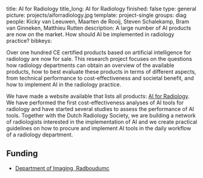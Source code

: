 title: AI for Radiology
title_long: AI for Radiology
finished: false
type: general
picture: projects/aiforradiology.jpg
template: project-single
groups: diag
people: Kicky van Leeuwen, Maarten de Rooij, Steven Schalekamp, Bram van Ginneken, Matthieu Rutten
description: A large number of AI products are now on the market. How should AI be implemented in radiology practice? 
bibkeys: 

Over one hundred CE certified products based on artificial intelligence for radiology are now for sale. This research project focuses on the questions how radiology departments can obtain an overview of the available products, how to best evaluate these products in terms of different aspects, from technical performance to cost-effectiveness and societal benefit, and how to implement AI in the radiology practice.

We have made a website available that lists all products: [AI for Radiology](https://grand-challenge.org/aiforradiology/). We have performed the first cost-effectiveness analyses of AI tools for radiology and have started several studies to assess the performance of AI tools. Together with the Dutch Radiology Society, we are building a network of radiologists interested in the implementation of AI and we create practical guidelines on how to procure and implement AI tools in the daily workflow of a radiology department. 

## Funding
* [Department of Imaging, Radboudumc](https://www.radboudumc.nl/en/research/departments/radiology-and-nuclear-medicine)
